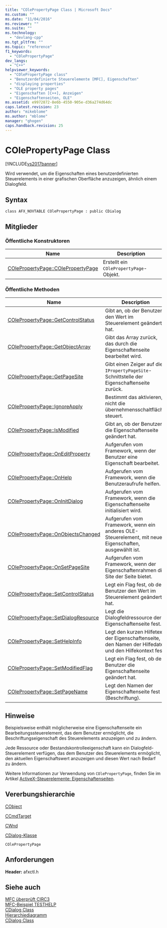 ```yaml
---
title: "COlePropertyPage Class | Microsoft Docs"
ms.custom: ""
ms.date: "11/04/2016"
ms.reviewer: ""
ms.suite: ""
ms.technology: 
  - "devlang-cpp"
ms.tgt_pltfrm: ""
ms.topic: "reference"
f1_keywords: 
  - "COlePropertyPage"
dev_langs: 
  - "C++"
helpviewer_keywords: 
  - "COlePropertyPage class"
  - "Benutzerdefinierte Steuerelemente [MFC], Eigenschaften"
  - "displaying properties"
  - "OLE property pages"
  - "Eigenschaften [C++], Anzeigen"
  - "Eigenschaftenseiten, OLE"
ms.assetid: e9972872-8e6b-4550-905e-d36a274d64dc
caps.latest.revision: 23
author: "mikeblome"
ms.author: "mblome"
manager: "ghogen"
caps.handback.revision: 25
---
```

# COlePropertyPage Class
[!INCLUDE[vs2017banner](../../assembler/inline/includes/vs2017banner.md)]

Wird verwendet, um die Eigenschaften eines benutzerdefinierten Steuerelements in einer grafischen Oberfläche anzuzeigen, ähnlich einem Dialogfeld.  
  
## Syntax  
  
```  
class AFX_NOVTABLE COlePropertyPage : public CDialog  
```  
  
## Mitglieder  
  
### Öffentliche Konstruktoren  
  
|Name|Description|  
|----------|-----------------|  
|[COlePropertyPage::COlePropertyPage](../Topic/COlePropertyPage::COlePropertyPage.md)|Erstellt ein `COlePropertyPage`\-Objekt.|  
  
### Öffentliche Methoden  
  
|Name|Description|  
|----------|-----------------|  
|[COlePropertyPage::GetControlStatus](../Topic/COlePropertyPage::GetControlStatus.md)|Gibt an, ob der Benutzer den Wert im Steuerelement geändert hat.|  
|[COlePropertyPage::GetObjectArray](../Topic/COlePropertyPage::GetObjectArray.md)|Gibt das Array zurück, das durch die Eigenschaftenseite bearbeitet wird.|  
|[COlePropertyPage::GetPageSite](../Topic/COlePropertyPage::GetPageSite.md)|Gibt einen Zeiger auf die `IPropertyPageSite`\-Schnittstelle der Eigenschaftenseite zurück.|  
|[COlePropertyPage::IgnoreApply](../Topic/COlePropertyPage::IgnoreApply.md)|Bestimmt das aktivieren, nicht die übernehmensschaltfläche steuert.|  
|[COlePropertyPage::IsModified](../Topic/COlePropertyPage::IsModified.md)|Gibt an, ob der Benutzer die Eigenschaftenseite geändert hat.|  
|[COlePropertyPage::OnEditProperty](../Topic/COlePropertyPage::OnEditProperty.md)|Aufgerufen vom Framework, wenn der Benutzer eine Eigenschaft bearbeitet.|  
|[COlePropertyPage::OnHelp](../Topic/COlePropertyPage::OnHelp.md)|Aufgerufen vom Framework, wenn die Benutzeraufrufe helfen.|  
|[COlePropertyPage::OnInitDialog](../Topic/COlePropertyPage::OnInitDialog.md)|Aufgerufen vom Framework, wenn die Eigenschaftenseite initialisiert wird.|  
|[COlePropertyPage::OnObjectsChanged](../Topic/COlePropertyPage::OnObjectsChanged.md)|Aufgerufen vom Framework, wenn ein anderes OLE\-Steuerelement, mit neuen Eigenschaften, ausgewählt ist.|  
|[COlePropertyPage::OnSetPageSite](../Topic/COlePropertyPage::OnSetPageSite.md)|Aufgerufen vom Framework, wenn der Eigenschaftenrahmen die Site der Seite bietet.|  
|[COlePropertyPage::SetControlStatus](../Topic/COlePropertyPage::SetControlStatus.md)|Legt ein Flag fest, ob der Benutzer den Wert im Steuerelement geändert hat.|  
|[COlePropertyPage::SetDialogResource](../Topic/COlePropertyPage::SetDialogResource.md)|Legt die Dialogfeldressource der Eigenschaftenseite fest.|  
|[COlePropertyPage::SetHelpInfo](../Topic/COlePropertyPage::SetHelpInfo.md)|Legt den kurzen Hilfetext der Eigenschaftenseite, den Namen der Hilfedatei und den Hilfekontext fest.|  
|[COlePropertyPage::SetModifiedFlag](../Topic/COlePropertyPage::SetModifiedFlag.md)|Legt ein Flag fest, ob der Benutzer die Eigenschaftenseite geändert hat.|  
|[COlePropertyPage::SetPageName](../Topic/COlePropertyPage::SetPageName.md)|Legt den Namen der Eigenschaftenseite fest \(Beschriftung\).|  
  
## Hinweise  
 Beispielsweise enthält möglicherweise eine Eigenschaftenseite ein Bearbeitungssteuerelement, das dem Benutzer ermöglicht, die Beschriftungseigenschaft des Steuerelements anzuzeigen und zu ändern.  
  
 Jede Ressource oder Bestandskontrolleeigenschaft kann ein Dialogfeld\-Steuerelement verfügen, das dem Benutzer des Steuerelements ermöglicht, den aktuellen Eigenschaftswert anzuzeigen und diesen Wert nach Bedarf zu ändern.  
  
 Weitere Informationen zur Verwendung von `COlePropertyPage`, finden Sie im Artikel [ActiveX\-Steuerelemente: Eigenschaftenseiten](../../mfc/mfc-activex-controls-property-pages.md).  
  
## Vererbungshierarchie  
 [CObject](../../mfc/reference/cobject-class.md)  
  
 [CCmdTarget](../../mfc/reference/ccmdtarget-class.md)  
  
 [CWnd](../../mfc/reference/cwnd-class.md)  
  
 [CDialog\-Klasse](../../mfc/reference/cdialog-class.md)  
  
 `COlePropertyPage`  
  
## Anforderungen  
 **Header:**  afxctl.h  
  
## Siehe auch  
 [MFC überprüft CIRC3](../../top/visual-cpp-samples.md)   
 [MFC\-Beispiel TESTHELP](../../top/visual-cpp-samples.md)   
 [CDialog Class](../../mfc/reference/cdialog-class.md)   
 [Hierarchiediagramm](../../mfc/hierarchy-chart.md)   
 [CDialog Class](../../mfc/reference/cdialog-class.md)